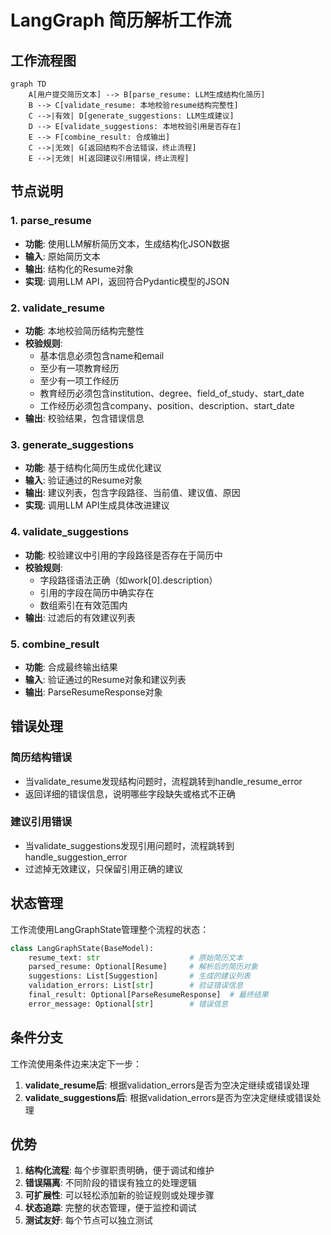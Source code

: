 # LangGraph 简历解析工作流

## 工作流程图

```mermaid
graph TD
    A[用户提交简历文本] --> B[parse_resume: LLM生成结构化简历]
    B --> C[validate_resume: 本地校验resume结构完整性]
    C -->|有效| D[generate_suggestions: LLM生成建议]
    D --> E[validate_suggestions: 本地校验引用是否存在]
    E --> F[combine_result: 合成输出]
    C -->|无效| G[返回结构不合法错误，终止流程]
    E -->|无效| H[返回建议引用错误，终止流程]
```

## 节点说明

### 1. parse_resume
- **功能**: 使用LLM解析简历文本，生成结构化JSON数据
- **输入**: 原始简历文本
- **输出**: 结构化的Resume对象
- **实现**: 调用LLM API，返回符合Pydantic模型的JSON

### 2. validate_resume
- **功能**: 本地校验简历结构完整性
- **校验规则**:
  - 基本信息必须包含name和email
  - 至少有一项教育经历
  - 至少有一项工作经历
  - 教育经历必须包含institution、degree、field_of_study、start_date
  - 工作经历必须包含company、position、description、start_date
- **输出**: 校验结果，包含错误信息

### 3. generate_suggestions
- **功能**: 基于结构化简历生成优化建议
- **输入**: 验证通过的Resume对象
- **输出**: 建议列表，包含字段路径、当前值、建议值、原因
- **实现**: 调用LLM API生成具体改进建议

### 4. validate_suggestions
- **功能**: 校验建议中引用的字段路径是否存在于简历中
- **校验规则**:
  - 字段路径语法正确（如work[0].description）
  - 引用的字段在简历中确实存在
  - 数组索引在有效范围内
- **输出**: 过滤后的有效建议列表

### 5. combine_result
- **功能**: 合成最终输出结果
- **输入**: 验证通过的Resume对象和建议列表
- **输出**: ParseResumeResponse对象

## 错误处理

### 简历结构错误
- 当validate_resume发现结构问题时，流程跳转到handle_resume_error
- 返回详细的错误信息，说明哪些字段缺失或格式不正确

### 建议引用错误
- 当validate_suggestions发现引用问题时，流程跳转到handle_suggestion_error
- 过滤掉无效建议，只保留引用正确的建议

## 状态管理

工作流使用LangGraphState管理整个流程的状态：

```python
class LangGraphState(BaseModel):
    resume_text: str                    # 原始简历文本
    parsed_resume: Optional[Resume]     # 解析后的简历对象
    suggestions: List[Suggestion]       # 生成的建议列表
    validation_errors: List[str]        # 验证错误信息
    final_result: Optional[ParseResumeResponse]  # 最终结果
    error_message: Optional[str]        # 错误信息
```

## 条件分支

工作流使用条件边来决定下一步：

1. **validate_resume后**: 根据validation_errors是否为空决定继续或错误处理
2. **validate_suggestions后**: 根据validation_errors是否为空决定继续或错误处理

## 优势

1. **结构化流程**: 每个步骤职责明确，便于调试和维护
2. **错误隔离**: 不同阶段的错误有独立的处理逻辑
3. **可扩展性**: 可以轻松添加新的验证规则或处理步骤
4. **状态追踪**: 完整的状态管理，便于监控和调试
5. **测试友好**: 每个节点可以独立测试 